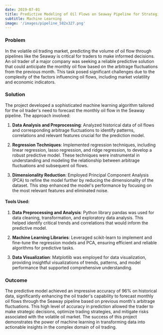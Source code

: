 ```yaml
---
date: 2019-07-01
title: Predictive Modeling of Oil Flows on Seaway Pipeline for Strategic Trading
subtitle: Machine Learning
image: '/images/pipeline_582x327.png'
---
```


### Problem
In the volatile oil trading market, predicting the volume of oil flow through pipelines like the Seaway is critical for traders to make informed decisions. An oil trader of a major company was seeking a reliable predictive solution that could anticipate the monthly oil flow based on the arbitrage fluctuations from the previous month. This task posed significant challenges due to the complexity of the factors influencing oil flows, including market volatility and economic indicators.

### Solution
The project developed a sophisticated machine learning algorithm tailored for the oil trader's need to forecast the monthly oil flow in the Seaway pipeline. The approach involved:

1. **Data Analysis and Preprocessing**: Analyzed historical data of oil flows and corresponding arbitrage fluctuations to identify patterns, correlations and relevant features crucial for the prediction model.

2. **Regression Techniques**: Implemented regression techniques, including linear regression, lasso regression, and ridge regression, to develop a robust predictive model. These techniques were instrumental in understanding and modeling the relationship between arbitrage fluctuations and subsequent oil flows.

3. **Dimensionality Reduction**: Employed Principal Component Analysis (PCA) to refine the model further by reducing the dimensionality of the dataset. This step enhanced the model's performance by focusing on the most relevant features and eliminated noise.

#### Tools Used:
1. **Data Preprocessing and Analysis**: Python library pandas was used for data cleaning, transformation, and exploratory data analysis. This helped identify critical trends and correlations that would inform the predictive model.

2. **Machine Learning Libraries**: Leveraged scikit-learn to implement and fine-tune the regression models and PCA, ensuring efficient and reliable algorithms for predictive tasks.

3. **Data Visualization**: Matplotlib was employed for data visualization, providing insightful visualizations of trends, patterns, and model performance that supported comprehensive understanding.

### Outcome
The predictive model achieved an impressive accuracy of 96% on historical data, significantly enhancing the oil trader's capability to forecast monthly oil flows through the Seaway pipeline based on previous month's arbitrage fluctuations. This high level of accuracy in prediction allowed the trader to make strategic decisions, optimize trading strategies, and mitigate risks associated with the volatile oil market. The success of this project demonstrates the power of machine learning in transforming data into actionable insights in the complex domain of oil trading.